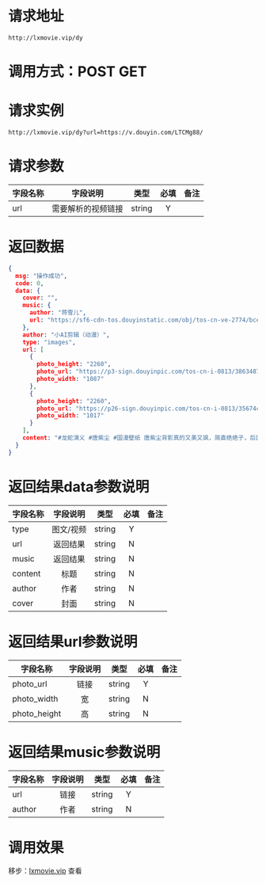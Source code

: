 
# 请求地址

```
http://lxmovie.vip/dy
```

# 调用方式：POST GET

# 请求实例

```
http://lxmovie.vip/dy?url=https://v.douyin.com/LTCMg88/
```

# 请求参数

|字段名称       |字段说明         |类型            |必填            |备注     |
| -------------|:--------------:|:--------------:|:--------------:| ------:|
|url|需要解析的视频链接|string|Y||

# 返回数据

```json
{
  msg: "操作成功",
  code: 0,
  data: {
    cover: "",
    music: {
      author: "蒋雪儿",
      url: "https://sf6-cdn-tos.douyinstatic.com/obj/tos-cn-ve-2774/bce6c7a28d7d4bf28cc5462ef7024465"
    },
    author: "小AI剪辑（动漫）",
    type: "images",
    url: [
      {
        photo_height: "2260",
        photo_url: "https://p3-sign.douyinpic.com/tos-cn-i-0813/386348748a7d43a090c66c8c7ee14e73~noop.webp?x-expires=1648022400&x-signature=VtK8AAfPY8dry%2FavucJwNNua%2Bko%3D&from=4257465056&s=PackSourceEnum_DOUYIN_REFLOW&se=false&sh=&sc=&l=2022022116184501019404521248008D90&biz_tag=aweme_images",
        photo_width: "1087"
      },
      {
        photo_height: "2260",
        photo_url: "https://p26-sign.douyinpic.com/tos-cn-i-0813/35674c5a441b43d2885d4c5df4e86713~noop.webp?x-expires=1648022400&x-signature=ZNGsm6wX1mysVcOSebL5DUK5oe8%3D&from=4257465056&s=PackSourceEnum_DOUYIN_REFLOW&se=false&sh=&sc=&l=2022022116184501019404521248008D90&biz_tag=aweme_images",
        photo_width: "1017"
      }
    ],
    content: "#龙蛇演义 #唐紫尘 #国漫壁纸 唐紫尘背影真的又美又飒，简直绝绝子，后面还有旗袍裙，职业装期待中。@抖音小助手 "
  }
}
```

# 返回结果data参数说明

|字段名称        |字段说明         |类型            |必填            |备注     |
| -------------|:--------------:|:--------------:|:--------------:| ------:|
|type|图文/视频|string|Y||
|url|返回结果|string|N||
|music|返回结果|string|N||
|content|标题|string|N||
|author|作者|string|N||
|cover|封面|string|N||

# 返回结果url参数说明

|字段名称       |字段说明         |类型            |必填            |备注     |
| -------------|:--------------:|:--------------:|:--------------:| ------:|
|photo_url|链接|string|Y||
|photo_width|宽|string|N||
|photo_height|高|string|N||

# 返回结果music参数说明

|字段名称       |字段说明         |类型            |必填            |备注     |
| -------------|:--------------:|:--------------:|:--------------:| ------:|
|url|链接|string|Y||
|author|作者|string|N||


# 调用效果

移步：[lxmovie.vip](lxmovie.vip) 查看




